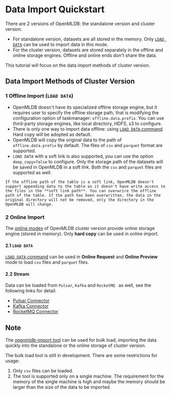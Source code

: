 # Data Import Quickstart
 
There are 2 versions of OpenMLDB: the standalone version and cluster version.
- For standalone version, datasets are all stored in the memory. Only [`LOAD DATA`](../reference/sql/dml/LOAD_DATA_STATEMENT.md) can be used to import data in this mode.
- For the cluster version, datasets are stored separately in the offline and online storage engines. Offline and online ends don't share the data.

This tutorial will focus on the data import methods of cluster version.

## Data Import Methods of Cluster Version

### 1 Offline Import (`LOAD DATA`)

- OpenMLDB doesn't have its specialized offline storage engine, but it requires user to specify the offline storage path, that is modifying the configuration option of taskmanager: `offline.data.prefix`. You can use third-party storage engines, like local directory, HDFS, s3 to configure.
- There is only one way to import data offline: using [`LOAD DATA` command](../reference/sql/dml/LOAD_DATA_STATEMENT.md). Hard copy will be adopted as default.
- OpenMLDB will copy the original data to the path of `offline.data.prefix` by default. The files of `csv` and `parquet` format are supported. 
- `LOAD DATA` with a soft link is also supported, you can use the option `deep_copy=false` to configure. Only the storage path of the datasets will be saved in OpenMLDB in a soft link. Both the `csv` and `parquet` files are supported as well.


```{note}
If the offline path of the table is a soft link, OpenMLDB doesn't support appending data to the table as it doesn't have write access to the files in the **soft link path**. You can overwrire the offline path of the table. If the path has been overwritten, the data in the original directory will not be removed, only the directory in the OpenMLDB will change.
```

### 2 Online Import

The [online modes](../tutorial/modes.md) of OpenMLDB cluster version provide online storage engine (stored in memory). Only **hard copy** can be used in online import.

#### 2.1 `LOAD DATA`

[`LOAD DATA` command](../reference/sql/dml/LOAD_DATA_STATEMENT.md) can be used in **Online Request** and **Online Preview** mode to load `csv` files and `parquet` files.

#### 2.2 Stream

Data can be loaded from `Pulsar`, `Kafka` and `RocketMQ ` as well, see the following links for detail.
- [Pulsar Connector](../use_case/pulsar_connector_demo.md)
- [Kafka Connector](../use_case/kafka_connector_demo.md)
- [RocketMQ Connector](../zh/use_case/rocketmq_connector.md)

## Note

The [openmldb-import tool](../tutorial/data_import.md) can be used for bulk load, importing the data quickly into the standalone or the online storage of cluster version.

The bulk load tool is still in development. There are some restrictions for usage:
1. Only `csv` files can be loaded.
2. The tool is supported only on a single machine. The requirement for the memory of the single machine is high and maybe the memory should be larger than the size of the data to be imported.

